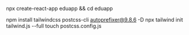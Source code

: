 npx create-react-app eduapp && cd eduapp


npm install tailwindcss postcss-cli autoprefixer@9.8.6 -D
npx tailwind init tailwind.js --full
touch postcss.config.js
